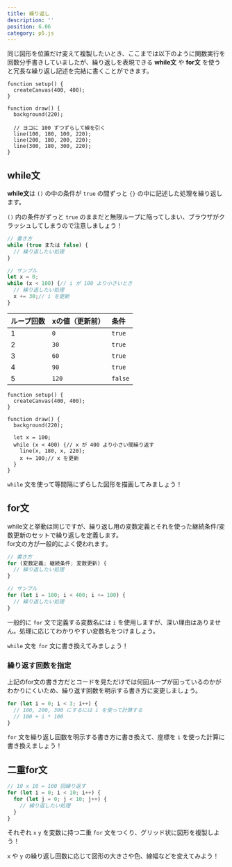 ```yaml
---
title: 繰り返し
description: ''
position: 6.06
category: p5.js
---
```


同じ図形を位置だけ変えて複製したいとき、ここまでは以下のように関数実行を回数分手書きしていましたが、繰り返しを表現できる <strong>while文</strong> や <strong>for文</strong> を使うと冗長な繰り返し記述を完結に書くことができます。

```javascript[sketch.js]
function setup() {
  createCanvas(400, 400);
}

function draw() {
  background(220);

  // ヨコに 100 ずつずらして線を引く
  line(100, 180, 100, 220);
  line(200, 180, 200, 220);
  line(300, 180, 300, 220);
}
```

<live-demo src="/resource/livedemo/p5js/loop/plain/"></live-demo>

## while文

<strong>while文</strong>は `()` の中の条件が `true` の間ずっと `{}` の中に記述した処理を繰り返します。

<alert type="warning">

`()` 内の条件がずっと `true` のままだと無限ループに陥ってしまい、ブラウザがクラッシュしてしまうので注意しましょう！

</alert>

```javascript
// 書き方
while (true または false) {
  // 繰り返したい処理
}

// サンプル
let x = 0;
while (x < 100) {// i が 100 より小さいとき
  // 繰り返したい処理
  x += 30;// i を更新
}
```

|ループ回数|xの値（更新前）|条件|
|:--|:--|:--|
|1|`0`|`true`|
|2|`30`|`true`|
|3|`60`|`true`|
|4|`90`|`true`|
|5|`120`|`false`|

```javascript[sketch.js]
function setup() {
  createCanvas(400, 400);
}

function draw() {
  background(220);

  let x = 100;
  while (x < 400) {// x が 400 より小さい間繰り返す
    line(x, 180, x, 220);
    x += 100;// x を更新
  }
}
```

<live-demo src="/resource/livedemo/p5js/loop/while/"></live-demo>

<alert type="success">

`while` 文を使って等間隔にずらした図形を描画してみましょう！

</alert>


## for文

while文と挙動は同じですが、繰り返し用の変数定義とそれを使った継続条件/変数更新のセットで繰り返しを定義します。  
for文の方が一般的によく使われます。

```javascript
// 書き方
for (変数定義; 継続条件; 変数更新) {
  // 繰り返したい処理
}

// サンプル
for (let i = 100; i < 400; i += 100) {
  // 繰り返したい処理
}
```

<alert>

一般的に `for` 文で定義する変数名には `i` を使用しますが、深い理由はありません。処理に応じてわかりやすい変数名をつけましょう。

</alert>

<live-demo src="/resource/livedemo/p5js/loop/for/"></live-demo>

<alert type="success">

`while` 文を `for` 文に書き換えてみましょう！

</alert>

### 繰り返す回数を指定

上記のfor文の書き方だとコードを見ただけでは何回ループが回っているのかがわかりにくいため、繰り返す回数を明示する書き方に変更しましょう。

```javascript
for (let i = 0; i < 3; i++) {
  // 100, 200, 300 にするには i を使って計算する
  // 100 + i * 100
}
```

<alert type="success">

`for` 文を繰り返し回数を明示する書き方に書き換えて、座標を `i` を使った計算に書き換えましょう！

</alert>

## 二重for文

```javascript
// 10 x 10 = 100 回繰り返す
for (let i = 0; i < 10; i++) {
  for (let j = 0; j < 10; j++) {
    // 繰り返したい処理
  }
}
```

<alert type="success">

それぞれ `x` `y` を変数に持つ二重 `for` 文をつくり、グリッド状に図形を複製しよう！

</alert>

<alert type="success">

`x` や `y` の繰り返し回数に応じて図形の大きさや色、線幅などを変えてみよう！

</alert>

<live-demo src="/resource/livedemo/p5js/loop/for-double/"></live-demo>